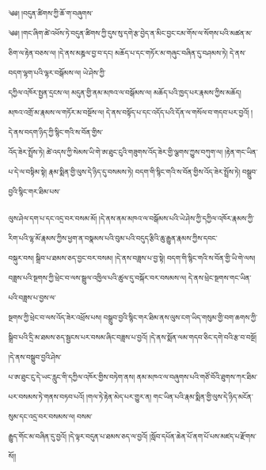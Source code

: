 ﻿  
༄༅། །བདུན་ཚིགས་ཀྱི་ཆོ་ག་བཞུགས་  
༄༅། །གང་ཞིག་ཚེ་འཕོས་ཏེ་བདུན་ཚིགས་ཀྱི་དུས་སུ་དགེ་རྩ་བྱེད་ན་མིང་བྱང་ངམ་གོས་ལ་སོགས་པའི་མཚན་མ་ཅིག་ལ་རྟེན་བཅས་ལ། །དེ་ནས་མཎྜལ་བྱ་བ་དང། མཆོད་པ་དང་གཏོར་མ་གཞུང་བཞིན་དུ་བཤམས་ཏེ། དེ་ནས་བདག་ལྷག་པའི་ལྷར་བསྒོམས་ལ། ཡེ་ཤེས་ཀྱི་  
དཀྱིལ་འཁོར་སྤྱན་དྲངས་ལ། མདུན་གྱི་ནམ་མཁའ་ལ་བསྒོམས་ལ། མཆོད་པའི་ཁྱད་པར་རྣམས་ཀྱིས་མཆོད། མཁའ་འགྲོ་མ་རྣམས་ལ་གཏོར་མ་བསྔོས་ལ། དེ་ནས་བསྟོད་པ་དང་འདོད་པའི་དོན་ལ་གསོལ་བ་གདབ་པར་བྱའོ། །དེ་ནས་བདག་ཉིད་ཀྱི་སྙིང་གའི་ས་བོན་གྱིས་  
འོད་ཟེར་སྤྲོས་ཏེ། ཚེ་འདས་ཀྱི་སེམས་ཡི་གེ་ཨ་ཐུང་ངུའི་གཟུགས་འོད་ཟེར་གྱི་ལྕགས་ཀྱུས་བཀུག་ལ། །རྟེན་གང་ཡིན་པ་དེ་ལ་བསྟིམ་སྟེ། རྣམ་སྨིན་གྱི་ལུས་དེ་ཉིད་དུ་བསམས་ཏེ། བདག་གི་སྙིང་གའི་ས་བོན་གྱིས་འོད་ཟེར་སྤྲོས་ཏེ། བསྒྲུབ་བྱའི་སྙིང་གར་ཐིམ་པས་  
  
ལུས་ཤེལ་དག་པ་དང་འདྲ་བར་བསམ་མོ། །དེ་ནས་ནམ་མཁའ་ལ་བསྒོམས་པའི་ཡེ་ཤེས་ཀྱི་དཀྱིལ་འཁོར་རྣམས་ཀྱི་རིག་པའི་ལྷ་མོ་རྣམས་ཀྱིས་ཕྱག་ན་བསྣམས་པའི་བུམ་པའི་བདུད་རྩིའི་ཆུ་རྒྱུན་རྣམས་ཀྱིས་དབང་  
བསྐུར་བས། སྒྲིབ་པ་ཐམས་ཅད་བྱང་བར་བསམ། །དེ་ནས་བཟླས་པ་བྱ་སྟེ། བདག་གི་སྙིང་གའི་ས་བོན་གྱི་ཡི་གེ་ལས། བཟླས་པའི་སྔགས་ཀྱི་ཕྲེང་བ་ལས་སྦྲུལ་འཁྱིལ་པའི་ཚུལ་དུ་བསྐོར་བར་བསམས་ལ། དེ་ནས་ཕྲེང་སྔགས་གང་ཡིན་པའི་བཟླས་པ་བྱས་ལ་  
སྔགས་ཀྱི་ཕྲེང་བ་ལས་འོད་ཟེར་འཕྲོས་པས། བསྒྲུབ་བྱའི་སྙིང་གར་ཐིམ་ནས་ལུས་ངག་ཡིད་གསུམ་གྱི་བག་ཆགས་ཀྱི་སྒྲིབ་པའི་དྲི་མ་ཐམས་ཅད་སྦྱངས་པར་བསམ་ཞིང་བཟླས་པ་བྱའོ། །དེ་ནས་སྨོན་ལམ་གདབ་ཅིང་དགེ་བའི་རྩ་བ་བསྔོ། །དེ་ནས་བསྒྲུབ་བྱའི་ཤེས་  
པ་ཨ་ཐུང་ངུ་དེ་ཡང་རླུང་གི་དཀྱིལ་འཁོར་གྱིས་བཏེག་ནས། ནམ་མཁའ་ལ་བཞུགས་པའི་གཙོ་བོའི་ཐུགས་ཀར་ཐིམ་པར་བསམས་ཏེ་གནས་བཏབ་པའོ། །གལ་ཏེ་རྟེན་མེད་པར་གྱུར་ན། གང་ཡིན་པའི་རྣམ་སྨིན་གྱི་ལུས་དེ་ཉིད་མངོན་སུམ་དང་འདྲ་བར་བསམས་ལ། བསམ་  
རྒྱུད་གོང་མ་བཞིན་དུ་བྱའོ། །དེ་ལྟར་བདུན་པ་ཐམས་ཅད་ལ་བྱའོ། །སློབ་དཔོན་ཆེན་པོ་ནག་པོ་པས་མཛད་པ་རྫོགས་སོ།།  
  
  
